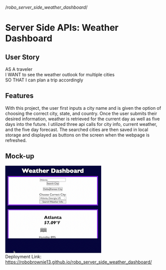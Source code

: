 /_robo_server_side_weather_dashboard_/

# Server Side APIs: Weather Dashboard

## User Story

AS A traveler <br>
I WANT to see the weather outlook for multiple cities <br>
SO THAT I can plan a trip accordingly

## Features

With this project, the user first inputs a city name and is given the option of choosing the correct city, state, and country. Once the user submits their desired information, weather is retrieved for the current day as well as five days into the future. I utilized three api calls for city info, current weather, and the five day forecast. The searched cities are then saved in local storage and displayed as buttons on the screen when the webpage is refreshed.

## Mock-up

<img src="./Assets/weather-app-mock-up.gif">
<br>
Deployment Link:<a href="https://robobrownie13.github.io/robo_server_side_weather_dashboard/"> https://robobrownie13.github.io/robo_server_side_weather_dashboard/ </a>
